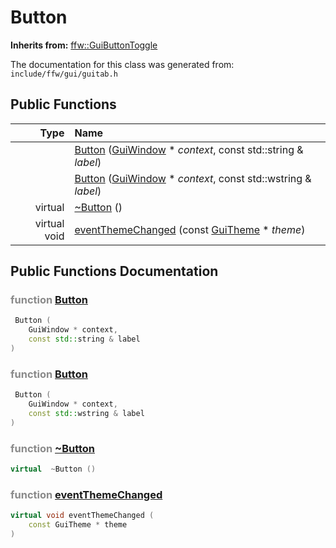 Button
===================================


**Inherits from:** [ffw::GuiButtonToggle](ffw_GuiButtonToggle.html)

The documentation for this class was generated from: `include/ffw/gui/guitab.h`



## Public Functions

| Type | Name |
| -------: | :------- |
|   | [Button](#acdd36a0) ([GuiWindow](ffw_GuiWindow.html) * _context_, const std::string & _label_)  |
|   | [Button](#b16c9def) ([GuiWindow](ffw_GuiWindow.html) * _context_, const std::wstring & _label_)  |
|  virtual  | [~Button](#86312667) ()  |
|  virtual void | [eventThemeChanged](#b0d5764b) (const [GuiTheme](ffw_GuiTheme.html) * _theme_)  |


## Public Functions Documentation

### <span style="opacity:0.5;">function</span> <a id="acdd36a0" href="#acdd36a0">Button</a>

```cpp
 Button (
    GuiWindow * context,
    const std::string & label
) 
```



### <span style="opacity:0.5;">function</span> <a id="b16c9def" href="#b16c9def">Button</a>

```cpp
 Button (
    GuiWindow * context,
    const std::wstring & label
) 
```



### <span style="opacity:0.5;">function</span> <a id="86312667" href="#86312667">~Button</a>

```cpp
virtual  ~Button () 
```



### <span style="opacity:0.5;">function</span> <a id="b0d5764b" href="#b0d5764b">eventThemeChanged</a>

```cpp
virtual void eventThemeChanged (
    const GuiTheme * theme
) 
```





